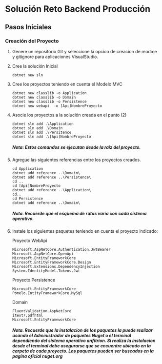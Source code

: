 # Solución Reto Backend Producción

## Pasos Iniciales

### Creación del Proyecto

1. Genere un repositorio Git y seleccione la opcion de creacion de readme y gitignore para aplicaciones VisualStudio.

2. Cree la solución Inicial 

   ```
   dotnet new sln
   ```

3. Cree los proyectos teniendo en cuenta el Modelo MVC

   ```
   dotnet new classlib -o Application
   dotnet new classlib -o Domain
   dotnet new classlib -o Persistence
   dotnet new webapi  -o [Api]NombreProyecto
   ```

4. Asocie los proyectos a la solución creada en el punto (2)

   ```
   dotnet sln add .\Application
   dotnet sln add .\Domain
   dotnet sln add .\Persitence
   dotnet sln add .\[Api]NombreProyecto
   
   ```

   ##### Nota: Estos comandos se ejecutan desde la raiz del proyecto.

 5. Agregue las siguientes referencias entre los proyectos creados.

    ```
    cd Application
    dotnet add reference ..\Domain\
    dotnet add reference ..\Persistence\
    cd ..
    cd [Api]NombreProyecto
    dotnet add reference ..\Application\
    cd..
    cd Persistence
    dotnet add reference ..\Domain\
    ```

    ##### Nota. Recuerde que el esquema de rutas varia con cada sistema operativo.

  6. Instale los siguientes paquetes teniendo en cuenta el proyecto indicado:

      Proyecto WebApi

     ```
     Microsoft.AspNetCore.Authentication.JwtBearer
     Microsoft.AspNetCore.OpenApi
     Microsoft.EntityFrameworkCore
     Microsoft.EntityFrameworkCore.Design
     Microsoft.Extensions.DependencyInjection
     System.IdentityModel.Tokens.Jwt
     ```

     Proyecto Persistence

     ```
     Microsoft.EntityFrameworkCore
     Pomelo.EntityFrameworkCore.MySql
     ```

     Domain

     ```
     FluentValidation.AspNetCore
     itext7.pdfhtml
     Microsoft.EntityFrameworkCore
     ```

     ##### Nota. Recuerde que la instalacion de los paquetes la puede realizar usando el Administrador de paquetes Nuget o el terminal dependiendo del sistema operativo anfitrion. Si realiza la instalacion desde el terminal debe asegurarse que se encuentre ubicado en la carpeta de cada proyecto. Los paquetes pueden ser buscados en la pagina oficial nuget.org

